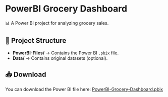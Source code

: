 # PowerBI Grocery Dashboard

📊 A Power BI project for analyzing grocery sales.

## 📂 Project Structure
- **PowerBI-Files/** → Contains the Power BI `.pbix` file.
- **Data/** → Contains original datasets (optional).

## 📥 Download
You can download the Power BI file here:
[PowerBI-Grocery-Dashboard.pbix](PowerBI-Files/PowerBI-Grocery-Dashboard.pbix)
